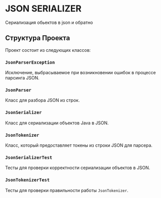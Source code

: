 # JSON SERIALIZER

Сериализация обьектов в json и обратно

## Структура Проекта

Проект состоит из следующих классов:

### `JsonParserException`
Исключение, выбрасываемое при возникновении ошибок в процессе парсинга JSON.

### `JsonParser`
Класс для разбора JSON из строк.

### `JsonSerializer`
Класс для сериализации объектов Java в JSON.

### `JsonTokenizer`
Класс, который предоставляет токены из строки JSON для парсера.

### `JsonSerializerTest`
Тесты для проверки корректности сериализации объектов в JSON.

### `JsonTokenizerTest`
Тесты для проверки правильности работы `JsonTokenizer`.